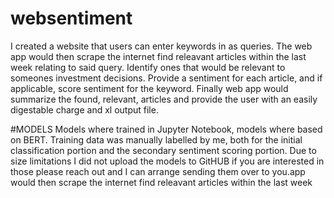 # websentiment
I created a website that users can enter keywords in as queries. The web app would then scrape the internet find releavant articles within the last week relating to said query. Identify ones that would be relevant to someones investment decisions. Provide a sentiment for each article, and if applicable, score sentiment for the keyword. Finally web app would summarize the found, relevant, articles and provide the user with an easily digestable charge and xl output file. 

#MODELS
Models where trained in Jupyter Notebook, models where based on BERT. Training data was manually labelled by me, both for the initial classification portion and the secondary sentiment scoring portion.
Due to size limitations I did not upload the models to GitHUB if you are interested in those please reach out and I can arrange sending them over to you.app would then scrape the internet find releavant articles within the last week 
